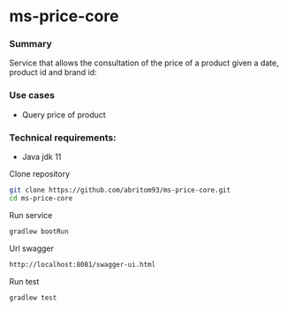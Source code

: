 # ms-price-core

### Summary
Service that allows the consultation of the price of a product given a date, product id and brand id:

### Use cases
- Query price of product

### Technical requirements:
- Java jdk 11

Clone repository
```sh
git clone https://github.com/abritom93/ms-price-core.git
cd ms-price-core
```

Run service
```sh
gradlew bootRun
```
Url swagger
```sh
http://localhost:8081/swagger-ui.html
```

Run test
```sh
gradlew test
```